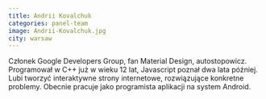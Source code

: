 ```yaml
---
title: Andrii Kovalchuk
categories: panel-team
image: Andrii-Kovalchuk.jpg
city: warsaw
---
```

Członek Google Developers Group, fan Material Design, autostopowicz. Programował w C++ już w wieku 12 lat, Javascript poznał dwa lata później. Lubi tworzyć interaktywne strony internetowe, rozwiązujące konkretne problemy. Obecnie pracuje jako programista aplikacji na system Android.
